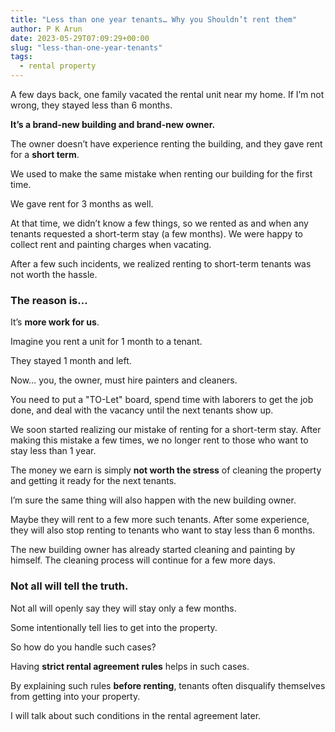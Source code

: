 ```yaml
---
title: "Less than one year tenants… Why you Shouldn’t rent them"
author: P K Arun
date: 2023-05-29T07:09:29+00:00
slug: "less-than-one-year-tenants"
tags:
  - rental property
---
```


A few days back, one family vacated the rental unit near my home. If I’m not wrong, they stayed less than 6 months.

**It’s a brand-new building and brand-new owner.**

The owner doesn’t have experience renting the building, and they gave rent for a **short term**.

We used to make the same mistake when renting our building for the first time.

We gave rent for 3 months as well.

At that time, we didn’t know a few things, so we rented as and when any tenants requested a short-term stay (a few months). We were happy to collect rent and painting charges when vacating.

After a few such incidents, we realized renting to short-term tenants was not worth the hassle.

### The reason is…  

It’s **more work for us**.

Imagine you rent a unit for 1 month to a tenant.

They stayed 1 month and left.

Now… you, the owner, must hire painters and cleaners.

You need to put a "TO-Let" board, spend time with laborers to get the job done, and deal with the vacancy until the next tenants show up.

We soon started realizing our mistake of renting for a short-term stay. After making this mistake a few times, we no longer rent to those who want to stay less than 1 year.

The money we earn is simply **not worth the stress** of cleaning the property and getting it ready for the next tenants.

I’m sure the same thing will also happen with the new building owner.

Maybe they will rent to a few more such tenants. After some experience, they will also stop renting to tenants who want to stay less than 6 months.

The new building owner has already started cleaning and painting by himself. The cleaning process will continue for a few more days.

### Not all will tell the truth.  

Not all will openly say they will stay only a few months.

Some intentionally tell lies to get into the property.

So how do you handle such cases?

Having **strict rental agreement rules** helps in such cases.

By explaining such rules **before renting**, tenants often disqualify themselves from getting into your property.

I will talk about such conditions in the rental agreement later.
